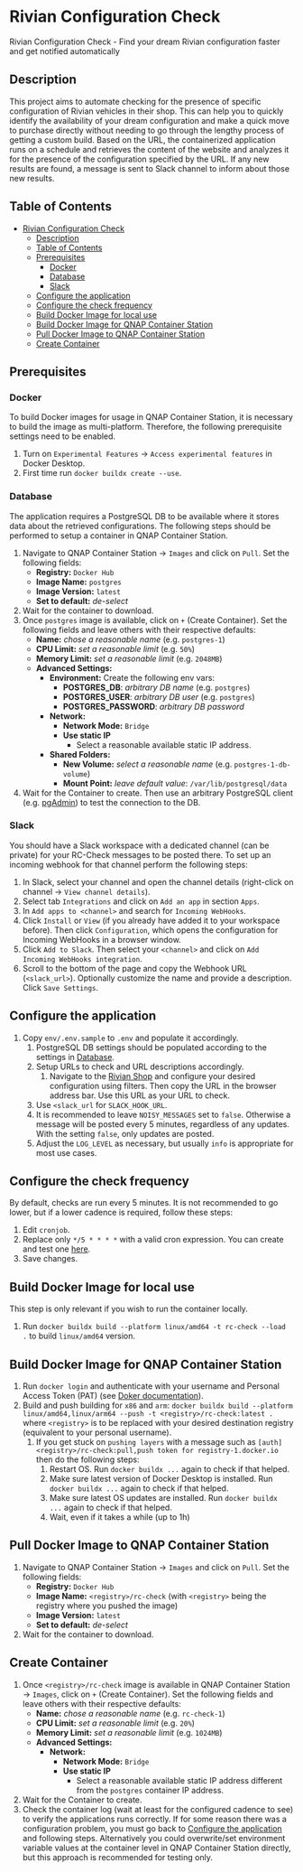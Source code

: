 # Rivian Configuration Check

Rivian Configuration Check - Find your dream Rivian configuration faster and get notified automatically

## Description

This project aims to automate checking for the presence of specific configuration of Rivian vehicles in their shop. This can help you to quickly identify the availability of your dream configuration and make a quick move to purchase directly without needing to go through the lengthy process of getting a custom build.
Based on the URL, the containerized application runs on a schedule and retrieves the content of the website and analyzes it for the presence of the configuration specified by the URL.
If any new results are found, a message is sent to Slack channel to inform about those new results.

## Table of Contents

- [Rivian Configuration Check](#rivian-configuration-check)
  - [Description](#description)
  - [Table of Contents](#table-of-contents)
  - [Prerequisites](#prerequisites)
    - [Docker](#docker)
    - [Database](#database)
    - [Slack](#slack)
  - [Configure the application](#configure-the-application)
  - [Configure the check frequency](#configure-the-check-frequency)
  - [Build Docker Image for local use](#build-docker-image-for-local-use)
  - [Build Docker Image for QNAP Container Station](#build-docker-image-for-qnap-container-station)
  - [Pull Docker Image to QNAP Container Station](#pull-docker-image-to-qnap-container-station)
  - [Create Container](#create-container)

## Prerequisites

### Docker

To build Docker images for usage in QNAP Container Station, it is necessary to build the image as multi-platform. Therefore, the following prerequisite settings need to be enabled.

1. Turn on `Experimental Features` → `Access experimental features` in Docker Desktop.
2. First time run `docker buildx create --use`.

### Database

The application requires a PostgreSQL DB to be available where it stores data about the retrieved configurations.
The following steps should be performed to setup a container in QNAP Container Station.

1. Navigate to QNAP Container Station → `Images` and click on `Pull`. Set the following fields:
   - **Registry:** `Docker Hub`
   - **Image Name:** `postgres`
   - **Image Version:** `latest`
   - **Set to default:** *de-select*
2. Wait for the container to download.
3. Once `postgres` image is available, click on `+` (Create Container). Set the following fields and leave others with their respective defaults:
   - **Name:** *chose a reasonable name* (e.g. `postgres-1`)
   - **CPU Limit:** *set a reasonable limit* (e.g. `50%`)
   - **Memory Limit:** *set a reasonable limit* (e.g. `2048MB`)
   - **Advanced Settings:**
     - **Environment:** Create the following env vars:
       - **POSTGRES_DB**: *arbitrary DB name* (e.g. `postgres`)
       - **POSTGRES_USER**: *arbitrary DB user* (e.g. `postgres`)
       - **POSTGRES_PASSWORD**: *arbitrary DB password*
     - **Network:**
       - **Network Mode:** `Bridge`
       - **Use static IP**
         - Select a reasonable available static IP address.
     - **Shared Folders:**
       - **New Volume:** *select a reasonable name* (e.g. `postgres-1-db-volume`)
       - **Mount Point:** *leave default value*: `/var/lib/postgresql/data`
4. Wait for the Container to create. Then use an arbitrary PostgreSQL client (e.g. [pgAdmin](https://www.pgadmin.org/)) to test the connection to the DB.

### Slack

You should have a Slack workspace with a dedicated channel (can be private) for your RC-Check messages to be posted there.
To set up an incoming webhook for that channel perform the following steps:

1. In Slack, select your channel and open the channel details (right-click on channel → `View channel details`).
2. Select tab `Integrations` and click on `Add an app` in section `Apps`.
3. In `Add apps to <channel>` and search for `Incoming WebHooks`.
4. Click `Install` or `View` (if you already have added it to your workspace before). Then click `Configuration`, which opens the configuration for Incoming WebHooks in a browser window.
5. Click `Add to Slack`. Then select your `<channel>` and click on `Add Incoming WebHooks integration`.
6. Scroll to the bottom of the page and copy the Webhook URL (`<slack_url>`). Optionally customize the name and provide a description. Click `Save Settings`.

## Configure the application

1. Copy `env/.env.sample` to `.env` and populate it accordingly.
   1. PostgreSQL DB settings should be populated according to the settings in [Database](#database).
   2. Setup URLs to check and URL descriptions accordingly.
      1. Navigate to the [Rivian Shop](https://rivian.com/configurations) and configure your desired configuration using filters. Then copy the URL in the browser address bar. Use this URL as your URL to check.
   3. Use `<slack_url` for `SLACK_HOOK_URL`.
   4. It is recommended to leave `NOISY_MESSAGES` set to `false`. Otherwise a message will be posted every 5 minutes, regardless of any updates. With the setting `false`, only updates are posted.
   5. Adjust the `LOG_LEVEL` as necessary, but usually `info` is appropriate for most use cases.

## Configure the check frequency

By default, checks are run every 5 minutes. It is not recommended to go lower, but if a lower cadence is required, follow these steps:

1. Edit `cronjob`.
2. Replace only `*/5 * * * *` with a valid cron expression. You can create and test one [here](https://crontab.guru/).
3. Save changes.

## Build Docker Image for local use

This step is only relevant if you wish to run the container locally.

1. Run `docker buildx build --platform linux/amd64 -t rc-check --load .` to build `linux/amd64` version.

## Build Docker Image for QNAP Container Station

1. Run `docker login` and authenticate with your username and Personal Access Token (PAT) (see [Doker documentation](docs.docker.com/go/access-tokens)).
2. Build and push building for `x86` and `arm`: `docker buildx build --platform linux/amd64,linux/arm64 --push -t <registry>/rc-check:latest .` where `<registry>` is to be replaced with your desired destination registry (equivalent to your personal username).
   1. If you get stuck on `pushing layers` with a message such as `[auth] <registry>/rc-check:pull,push token for registry-1.docker.io` then do the following steps:
      1. Restart OS. Run `docker buildx ...` again to check if that helped.
      2. Make sure latest version of Docker Desktop is installed. Run `docker buildx ...` again to check if that helped.
      3. Make sure latest OS updates are installed. Run `docker buildx ...` again to check if that helped.
      4. Wait, even if it takes a while (up to 1h)

## Pull Docker Image to QNAP Container Station

1. Navigate to QNAP Container Station → `Images` and click on `Pull`. Set the following fields:
   - **Registry:** `Docker Hub`
   - **Image Name:** `<registry>/rc-check` (with `<registry>` being the registry where you pushed the image)
   - **Image Version:** `latest`
   - **Set to default:** *de-select*
2. Wait for the container to download.

## Create Container

1. Once `<registry>/rc-check` image is available in QNAP Container Station → `Images`, click on `+` (Create Container). Set the following fields and leave others with their respective defaults:
   - **Name:** *chose a reasonable name* (e.g. `rc-check-1`)
   - **CPU Limit:** *set a reasonable limit* (e.g. `20%`)
   - **Memory Limit:** *set a reasonable limit* (e.g. `1024MB`)
   - **Advanced Settings:**
     - **Network:**
       - **Network Mode:** `Bridge`
       - **Use static IP**
         - Select a reasonable available static IP address different from the `postgres` container IP address.
2. Wait for the Container to create.
3. Check the container log (wait at least for the configured cadence to see) to verify the applications runs correctly. If for some reason there was a configuration problem, you must go back to [Configure the application](#configure-the-application) and following steps. Alternatively you could overwrite/set environment variable values at the container level in QNAP Container Station directly, but this approach is recommended for testing only.
